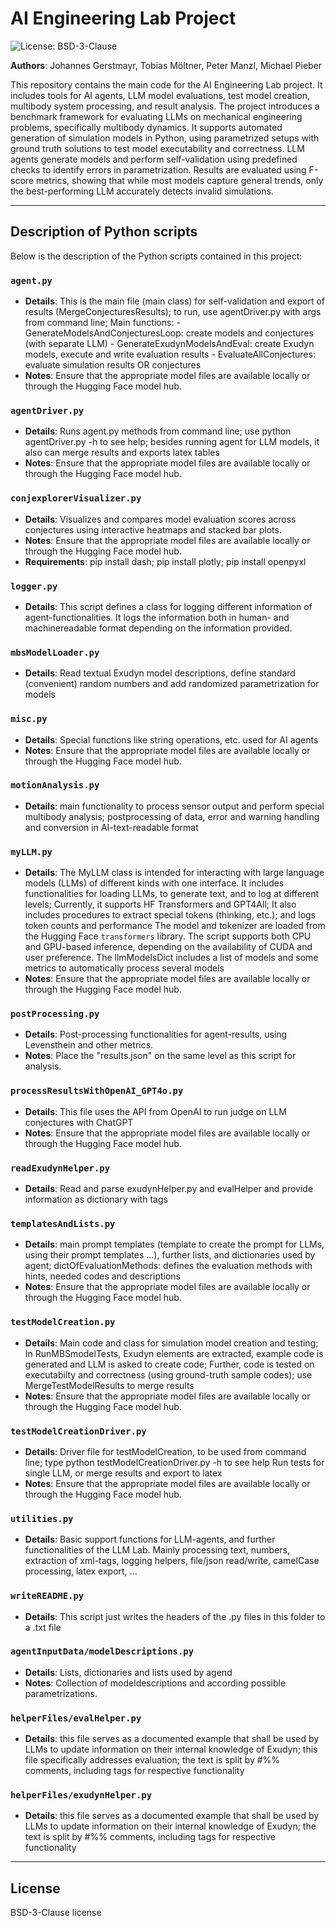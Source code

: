 # AI Engineering Lab Project

![License: BSD-3-Clause](https://img.shields.io/badge/License-BSD%203--Clause-blue.svg)

**Authors**: Johannes Gerstmayr, Tobias Möltner, Peter Manzl, Michael Pieber

This repository contains the main code for the AI Engineering Lab project.
It includes tools for AI agents, LLM model evaluations, test model creation, multibody system processing, and result analysis.
The project introduces a benchmark framework for evaluating LLMs on mechanical engineering problems, specifically multibody dynamics. It supports automated generation of simulation models in Python, using parametrized setups with ground truth solutions to test model executability and correctness. LLM agents generate models and perform self-validation using predefined checks to identify errors in parametrization. Results are evaluated using F-score metrics, showing that while most models capture general trends, only the best-performing LLM accurately detects invalid simulations.

---

## Description of Python scripts

Below is the description of the Python scripts contained in this project:

### `agent.py`

- **Details**: This is the main file (main class) for self-validation and export of results (MergeConjecturesResults); to run, use agentDriver.py with args from command line; Main functions: - GenerateModelsAndConjecturesLoop: create models and conjectures (with separate LLM) - GenerateExudynModelsAndEval: create Exudyn models, execute and write evaluation results - EvaluateAllConjectures: evaluate simulation results OR conjectures
- **Notes**: Ensure that the appropriate model files are available locally or through the Hugging Face model hub.

### `agentDriver.py`

- **Details**: Runs agent.py methods from command line; use python agentDriver.py -h to see help; besides running agent for LLM models, it also can merge results and exports latex tables
- **Notes**: Ensure that the appropriate model files are available locally or through the Hugging Face model hub.

### `conjexplorerVisualizer.py`

- **Details**: Visualizes and compares model evaluation scores across conjectures using interactive heatmaps and stacked bar plots.
- **Notes**: Ensure that the appropriate model files are available locally or through the Hugging Face model hub.
- **Requirements**:  pip install dash; pip install plotly; pip install openpyxl

### `logger.py`

- **Details**: This script defines a class for logging different information of agent-functionalities. It logs the information both in human- and machinereadable format depending on the information provided.

### `mbsModelLoader.py`

- **Details**: Read textual Exudyn model descriptions, define standard (convenient) random numbers and add randomized parametrization for models

### `misc.py`

- **Details**: Special functions like string operations, etc. used for AI agents
- **Notes**: Ensure that the appropriate model files are available locally or through the Hugging Face model hub.

### `motionAnalysis.py`

- **Details**: main functionality to process sensor output and perform special multibody analysis; postprocessing of data, error and warning handling and conversion in AI-text-readable format

### `myLLM.py`

- **Details**: The MyLLM class is intended for interacting with large language models (LLMs) of different kinds with one interface. It includes functionalities for loading LLMs, to generate text, and to log at different levels; Currently, it supports HF Transformers and GPT4All; It also includes procedures to extract special tokens (thinking, etc.); and logs token counts and performance The model and tokenizer are loaded from the Hugging Face `transformers` library. The script supports both CPU and GPU-based inference, depending on the availability of CUDA and user preference. The llmModelsDict includes a list of models and some metrics to automatically process several models
- **Notes**: Ensure that the appropriate model files are available locally or through the Hugging Face model hub.

### `postProcessing.py`

- **Details**: Post-processing functionalities for agent-results, using Levensthein and other metrics.
- **Notes**: Place the "results.json" on the same level as this script for analysis.

### `processResultsWithOpenAI_GPT4o.py`

- **Details**: This file uses the API from OpenAI to run judge on LLM conjectures with ChatGPT
- **Notes**: Ensure that the appropriate model files are available locally or through the Hugging Face model hub.

### `readExudynHelper.py`

- **Details**: Read and parse exudynHelper.py and evalHelper and provide information as dictionary with tags

### `templatesAndLists.py`

- **Details**: main prompt templates (template to create the prompt for LLMs, using their prompt templates ...), further lists, and dictionaries used by agent; dictOfEvaluationMethods: defines the evaluation methods with hints, needed codes and descriptions
- **Notes**: Ensure that the appropriate model files are available locally or through the Hugging Face model hub.

### `testModelCreation.py`

- **Details**: Main code and class for simulation model creation and testing; In RunMBSmodelTests, Exudyn elements are extracted, example code is generated and LLM is asked to create code; Further, code is tested on executabilty and correctness (using ground-truth sample codes); use MergeTestModelResults to merge results
- **Notes**: Ensure that the appropriate model files are available locally or through the Hugging Face model hub.

### `testModelCreationDriver.py`

- **Details**: Driver file for testModelCreation, to be used from command line; type python testModelCreationDriver.py -h to see help Run tests for single LLM, or merge results and export to latex
- **Notes**: Ensure that the appropriate model files are available locally or through the Hugging Face model hub.

### `utilities.py`

- **Details**: Basic support functions for LLM-agents, and further functionalities of the LLM Lab. Mainly processing text, numbers, extraction of xml-tags, logging helpers, file/json read/write, camelCase processing, latex export, ...

### `writeREADME.py`

- **Details**: This script just writes the headers of the .py files in this folder to a .txt file

### `agentInputData/modelDescriptions.py`

- **Details**: Lists, dictionaries and lists used by agend
- **Notes**: Collection of modeldescriptions and according possible parametrizations.

### `helperFiles/evalHelper.py`

- **Details**: this file serves as a documented example that shall be used by LLMs to update information on their internal knowledge of Exudyn; this file specifically addresses evaluation; the text is split by #%% comments, including tags for respective functionality

### `helperFiles/exudynHelper.py`

- **Details**: this file serves as a documented example that shall be used by LLMs to update information on their internal knowledge of Exudyn; the text is split by #%% comments, including tags for respective functionality

---

## License

BSD-3-Clause license
